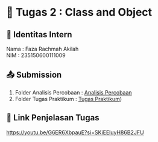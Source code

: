 # 📁 Tugas 2 : Class and Object

## 👤 Identitas Intern
Nama : Faza Rachmah Akilah             
NIM  : 235150600111009

## 📤 Submission

1. Folder Analisis Percobaan : [Analisis Percobaan](https://github.com/FazaAkila/Faza-PBO-PTI-A/tree/master/Tugas2/235150600111009-Faza/Analisis%20Percobaan)
2. Folder Tugas Praktikum : [Tugas Praktikum](https://github.com/FazaAkila/Faza-PBO-PTI-A/tree/master/Tugas2/235150600111009-Faza/Tugas%20Praktikum))

## 🔗 Link Penjelasan Tugas

https://youtu.be/G6ER6XbpauE?si=SKiEEluyH86B2JFU

